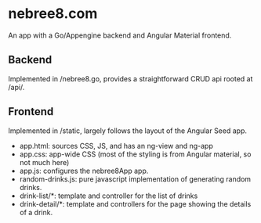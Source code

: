 # nebree8.com

An app with a Go/Appengine backend and Angular Material frontend.

## Backend

Implemented in /nebree8.go, provides a straightforward CRUD api rooted at /api/.

## Frontend

Implemented in /static, largely follows the layout of the Angular Seed app.

- app.html: sources CSS, JS, and has an ng-view and ng-app
- app.css: app-wide CSS (most of the styling is from Angular material, so not much here)
- app.js: configures the nebree8App app.
- random-drinks.js: pure javascript implementation of generating random drinks.
- drink-list/*: template and controller for the list of drinks
- drink-detail/*: template and controllers for the page showing the details of a drink.
